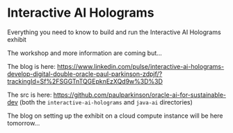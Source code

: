 # Interactive AI Holograms
Everything you need to know to build and run the Interactive AI Holograms exhibit

The workshop and more information are coming but...

The blog is here: https://www.linkedin.com/pulse/interactive-ai-holograms-develop-digital-double-oracle-paul-parkinson-zdpjf/?trackingId=Sf%2FSGGTnTQGEpknEzXQd9w%3D%3D

The src is here: https://github.com/paulparkinson/oracle-ai-for-sustainable-dev 
(both the `interactive-ai-holograms` and `java-ai` directories)

The blog on setting up the exhibit on a cloud compute instance will be here tomorrow...

